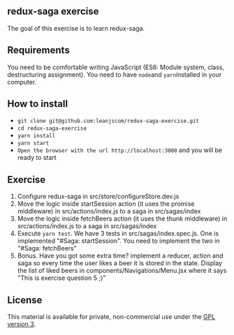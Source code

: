 ## redux-saga exercise

The goal of this exercise is to learn redux-saga.

## Requirements
You need to be comfortable writing JavaScript (ES6: Module system, class, destructuring assignment).
You need to have `node`and `yarn`installed in your computer.

## How to install

- `git clone git@github.com:leanjscom/redux-saga-exercise.git`
- `cd redux-saga-exercise`
- `yarn install`
- `yarn start`
- `Open the browser with the url http://localhost:3000` and you will be ready to start


## Exercise

1. Configure redux-saga in src/store/configureStore.dev.js
2. Move the logic inside startSession action (it uses the promise middleware) in src/actions/index.js to a saga in src/sagas/index
3. Move the logic inside fetchBeers action (it uses the thunk middleware) in src/actions/index.js to a saga in src/sagas/index
4. Execute `yarn test`. We have 3 tests in src/sagas/index.spec.js. One is implemented "#Saga: startSession". You need to implement the two in "#Saga: fetchBeers"
5. Bonus. Have you got some extra time? implement a reducer, action and saga so every time the user likes a beer it is stored in the state. Display the list of liked beers in components/Navigations/Menu.jsx where it says "This is exercise question 5 ;)"

## License

This material is available for private, non-commercial use under the [GPL version 3](http://www.gnu.org/licenses/gpl-3.0-standalone.html).
